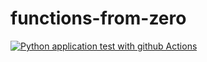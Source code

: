 # functions-from-zero
[![Python application test with github Actions](https://github.com/SomnathRajesh/functions-from-zero/actions/workflows/main.yml/badge.svg)](https://github.com/SomnathRajesh/functions-from-zero/actions/workflows/main.yml)
